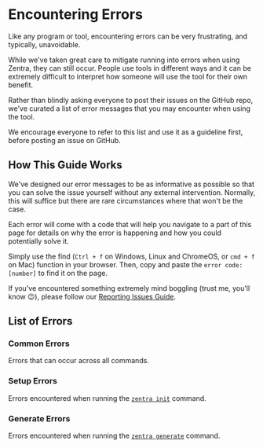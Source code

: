 # Encountering Errors

Like any program or tool, encountering errors can be very frustrating, and typically, unavoidable. 

While we've taken great care to mitigate running into errors when using Zentra, they can still occur. People use tools in different ways and it can be extremely difficult to interpret how someone will use the tool for their own benefit. 

Rather than blindly asking everyone to post their issues on the GitHub repo, we've curated a list of error messages that you may encounter when using the tool. 

We encourage everyone to refer to this list and use it as a guideline first, before posting an issue on GitHub.

## How This Guide Works

We've designed our error messages to be as informative as possible so that you can solve the issue yourself without any external intervention. Normally, this will suffice but there are rare circumstances where that won't be the case.

Each error will come with a code that will help you navigate to a part of this page for details on why the error is happening and how you could potentially solve it. 

Simply use the find (`Ctrl + f` on Windows, Linux and ChromeOS, or `cmd + f` on Mac) function in your browser. Then, copy and paste the `error code: [number]` to find it on the page.

If you've encountered something extremely mind boggling (trust me, you'll know 😉), please follow our [Reporting Issues Guide](report.md).


## List of Errors

### Common Errors

Errors that can occur across all commands.

### Setup Errors

Errors encountered when running the [`zentra init`](../commands/init.md) command.

### Generate Errors

Errors encountered when running the [`zentra generate`](../commands/generate.md) command. 

